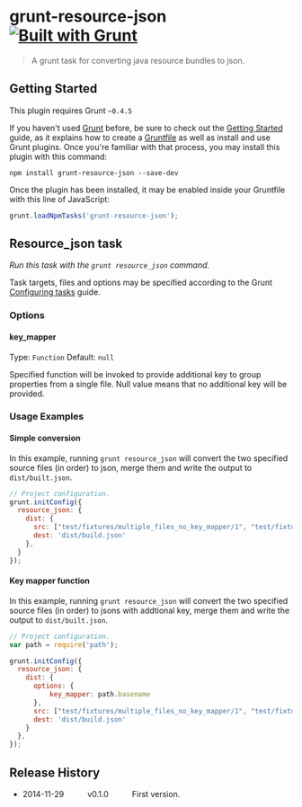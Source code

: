 # grunt-resource-json [![Built with Grunt](https://cdn.gruntjs.com/builtwith.png)](http://gruntjs.com/)

>A grunt task for converting java resource bundles to json.

## Getting Started

This plugin requires Grunt `~0.4.5`

If you haven't used [Grunt](http://gruntjs.com/) before, be sure to check out the
[Getting Started](http://gruntjs.com/getting-started) guide, as it explains how to create
a [Gruntfile](http://gruntjs.com/sample-gruntfile) as well as install and use Grunt plugins.
Once you're familiar with that process, you may install this plugin with this command:

```shell
npm install grunt-resource-json --save-dev
```

Once the plugin has been installed, it may be enabled inside your Gruntfile with this line of JavaScript:

```js
grunt.loadNpmTasks('grunt-resource-json');
```

## Resource_json task
_Run this task with the `grunt resource_json` command._

Task targets, files and options may be specified according to the Grunt [Configuring tasks](http://gruntjs.com/configuring-tasks) guide.

### Options

#### key_mapper
Type: `Function`
Default: `null`

Specified function will be invoked to provide additional key to group properties from a single file.
Null value means that no additional key will be provided.

### Usage Examples

#### Simple conversion

In this example, running `grunt resource_json`  will convert the two specified source files (in order) to json, merge them and write the output to `dist/built.json`.

```js
// Project configuration.
grunt.initConfig({
  resource_json: {
    dist: {
      src: ["test/fixtures/multiple_files_no_key_mapper/1", "test/fixtures/multiple_files_no_key_mapper/2"],
      dest: 'dist/build.json'
    },
  }
});
```

#### Key mapper function

In this example, running `grunt resource_json`  will convert the two specified source files (in order) to jsons with addtional key, merge them and write the output to `dist/built.json`.

```js
// Project configuration.
var path = require('path');

grunt.initConfig({
  resource_json: {
    dist: {
      options: {
          key_mapper: path.basename
      },
      src: ["test/fixtures/multiple_files_no_key_mapper/1", "test/fixtures/multiple_files_no_key_mapper/2"],
      dest: 'dist/build.json'
    }
  },
});
```

## Release History

 * 2014-11-29   v0.1.0   First version.
